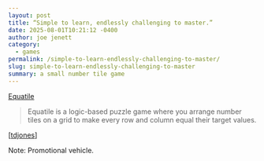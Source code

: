 ```yaml
---
layout: post
title: “Simple to learn, endlessly challenging to master.”
date: 2025-08-01T10:21:12 -0400
author: joe jenett
category:
  - games
permalink: /simple-to-learn-endlessly-challenging-to-master/
slug: simple-to-learn-endlessly-challenging-to-master
summary: a small number tile game
---
```

<p>
<a title="a small number tile game" href="https://equatile.com/">Equatile</a>
</p>
<blockquote>
<p>
Equatile is a logic-based puzzle game where you arrange number tiles on a grid to make every row and column equal their target values.
</p>
</blockquote>
[<a title="source" href="https://pinboard.in/u:tdjones">tdjones</a>]
<p class="note">Note: Promotional vehicle.</p>


<a href="https://brid.gy/publish/mastodon"></a>